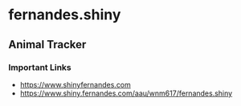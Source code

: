 # fernandes.shiny

## Animal Tracker

### Important Links

- https://www.shinyfernandes.com
- https://www.shiny.fernandes.com/aau/wnm617/fernandes.shiny

